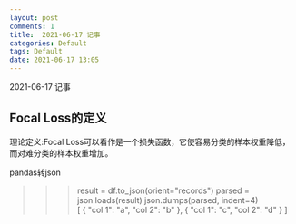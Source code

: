 ```yaml
---
layout: post
comments: 1
title:  2021-06-17 记事
categories: Default
tags: Default
date: 2021-06-17 13:05
---
```


 2021-06-17 记事



## Focal Loss的定义

理论定义:Focal Loss可以看作是一个损失函数，它使容易分类的样本权重降低，而对难分类的样本权重增加。



pandas转json

>>> result = df.to_json(orient="records")
>>> parsed = json.loads(result)
>>> json.dumps(parsed, indent=4)  
[
    {
        "col 1": "a",
        "col 2": "b"
    },
    {
        "col 1": "c",
        "col 2": "d"
    }
]